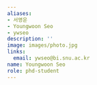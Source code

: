 ```yaml
---
aliases:
- 서영운
- Youngwoon Seo
- ywseo
description: ''
image: images/photo.jpg
links:
  email: ywseo@bi.snu.ac.kr
name: Youngwoon Seo
role: phd-student
---
```

